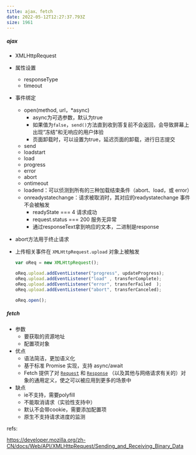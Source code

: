 ```yaml
---
title: ajax、fetch
date: 2022-05-12T12:27:37.793Z
size: 1961
---
```

##### ajax

- XMLHttpRequest

- 属性设置

  - responseType
  - timeout

- 事件绑定

  - open(method, url，*async)
    - async为可选参数，默认为true
    - 如果值为`false`，`send()`方法直到收到答复前不会返回，会导致屏幕上出现“冻结”和无响应的用户体验
    - 页面卸载时，可以设置为true，延迟页面的卸载，进行日志提交
  - send
  - loadstart
  - load
  - progress
  - error
  - abort
  - ontimeout
  - loadend：可以侦测到所有的三种加载结束条件（abort、load，或 error）
  - onreadystatechange：请求被取消时，其对应的readystatechange 事件不会被触发
    - readyState === 4  请求成功
    - request.status === 200  服务无异常
    - 通过responseText拿到响应的文本，二进制是response

- abort方法用于终止请求

- 上传相关事件在 `XMLHttpRequest.upload` 对象上被触发

  ```js
  var oReq = new XMLHttpRequest();
  
  oReq.upload.addEventListener("progress", updateProgress);
  oReq.upload.addEventListener("load" , transferComplete);
  oReq.upload.addEventListener("error", transferFailed  );
  oReq.upload.addEventListener("abort", transferCanceled);
  
  oReq.open();
  ```

##### fetch

- 参数
  - 要获取的资源地址
  - 配置项对象
- 优点
  - 语法简洁，更加语义化
  - 基于标准 Promise 实现，支持 async/await
  - Fetch 提供了对 [`Request`](https://developer.mozilla.org/zh-CN/docs/Web/API/Request) 和 [`Response`](https://developer.mozilla.org/zh-CN/docs/Web/API/Response) （以及其他与网络请求有关的）对象的通用定义，使之可以被应用到更多的场景中
- 缺点
  - ie不支持，需要polyfill
  - 不能取消请求（实验性支持中）
  - 默认不会带cookie，需要添加配置项
  - 原生不支持请求进度的监测



refs:

https://developer.mozilla.org/zh-CN/docs/Web/API/XMLHttpRequest/Sending_and_Receiving_Binary_Data
